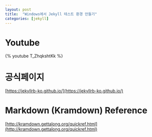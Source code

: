 ```yaml
---
layout: post
title:  "Windows에서 Jekyll 테스트 환경 만들기"
categories: [jekyll]
---
```


# Youtube

{% youtube T_ZhqkshtKk %}

# 공식페이지

[https://jekyllrb-ko.github.io/](https://jekyllrb-ko.github.io/)

# Markdown (Kramdown) Reference

[http://kramdown.gettalong.org/quickref.html](http://kramdown.gettalong.org/quickref.html)